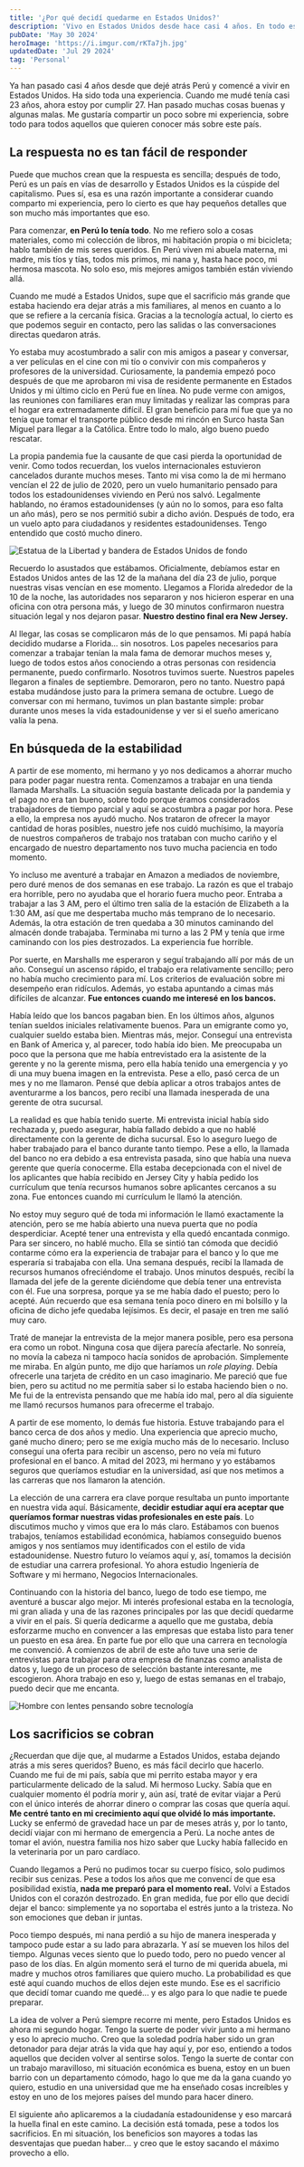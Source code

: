 ```yaml
---
title: '¿Por qué decidí quedarme en Estados Unidos?'
description: 'Vivo en Estados Unidos desde hace casi 4 años. En todo este tiempo, he tenido muchas experiencias. Algunas buenas, otras bastante malas. ¿Qué es lo que me llevó a tomar la decisión de quedarme?'
pubDate: 'May 30 2024'
heroImage: 'https://i.imgur.com/rKTa7jh.jpg'
updatedDate: 'Jul 29 2024'
tag: 'Personal'
---
```


Ya han pasado casi 4 años desde que dejé atrás Perú y comencé a vivir en Estados Unidos. Ha sido toda una experiencia. Cuando me mudé tenía casi 23 años, ahora estoy por cumplir 27. Han pasado muchas cosas buenas y algunas malas. Me gustaría compartir un poco sobre mi experiencia, sobre todo para todos aquellos que quieren conocer más sobre este país.

## La respuesta no es tan fácil de responder

Puede que muchos crean que la respuesta es sencilla; después de todo, Perú es un país en vías de desarrollo y Estados Unidos es la cúspide del capitalismo. Pues sí, esa es una razón importante a considerar cuando comparto mi experiencia, pero lo cierto es que hay pequeños detalles que son mucho más importantes que eso.

Para comenzar, **en Perú lo tenía todo**. No me refiero solo a cosas materiales, como mi colección de libros, mi habitación propia o mi bicicleta; hablo también de mis seres queridos. En Perú viven mi abuela materna, mi madre, mis tíos y tías, todos mis primos, mi nana y, hasta hace poco, mi hermosa mascota. No solo eso, mis mejores amigos también están viviendo allá.

Cuando me mudé a Estados Unidos, supe que el sacrificio más grande que estaba haciendo era dejar atrás a mis familiares, al menos en cuanto a lo que se refiere a la cercanía física. Gracias a la tecnología actual, lo cierto es que podemos seguir en contacto, pero las salidas o las conversaciones directas quedaron atrás. 

Yo estaba muy acostumbrado a salir con mis amigos a pasear y conversar, a ver películas en el cine con mi tío o convivir con mis compañeros y profesores de la universidad. Curiosamente, la pandemia empezó poco después de que me aprobaron mi visa de residente permanente en Estados Unidos y mi último ciclo en Perú fue en línea. No pude verme con amigos, las reuniones con familiares eran muy limitadas y realizar las compras para el hogar era extremadamente difícil. El gran beneficio para mí fue que ya no tenía que tomar el transporte público desde mi rincón en Surco hasta San Miguel para llegar a la Católica. Entre todo lo malo, algo bueno puedo rescatar. 

La propia pandemia fue la causante de que casi pierda la oportunidad de venir. Como todos recuerdan, los vuelos internacionales estuvieron cancelados durante muchos meses. Tanto mi visa como la de mi hermano vencían el 22 de julio de 2020, pero un vuelo humanitario pensado para todos los estadounidenses viviendo en Perú nos salvó. Legalmente hablando, no éramos estadounidenses (y aún no lo somos, para eso falta un año más), pero se nos permitió subir a dicho avión. Después de todo, era un vuelo apto para ciudadanos y residentes estadounidenses. Tengo entendido que costó mucho dinero.

![Estatua de la Libertad y bandera de Estados Unidos de fondo](https://i.imgur.com/I4OVS0q.jpeg)

Recuerdo lo asustados que estábamos. Oficialmente, debíamos estar en Estados Unidos antes de las 12 de la mañana del día 23 de julio, porque nuestras visas vencían en ese momento. Llegamos a Florida alrededor de la 10 de la noche, las autoridades nos separaron y nos hicieron esperar en una oficina con otra persona más, y luego de 30 minutos confirmaron nuestra situación legal y nos dejaron pasar. **Nuestro destino final era New Jersey.**

Al llegar, las cosas se complicaron más de lo que pensamos. Mi papá había decidido mudarse a Florida... sin nosotros. Los papeles necesarios para comenzar a trabajar tenían la mala fama de demorar muchos meses y, luego de todos estos años conociendo a otras personas con residencia permanente, puedo confirmarlo. Nosotros tuvimos suerte. Nuestros papeles llegaron a finales de septiembre. Demoraron, pero no tanto. Nuestro papá estaba mudándose justo para la primera semana de octubre. Luego de conversar con mi hermano, tuvimos un plan bastante simple: probar durante unos meses la vida estadounidense y ver si el sueño americano valía la pena.

## En búsqueda de la estabilidad

A partir de ese momento, mi hermano y yo nos dedicamos a ahorrar mucho para poder pagar nuestra renta. Comenzamos a trabajar en una tienda llamada Marshalls. La situación seguía bastante delicada por la pandemia y el pago no era tan bueno, sobre todo porque éramos considerados trabajadores de tiempo parcial y aquí se acostumbra a pagar por hora. Pese a ello, la empresa nos ayudó mucho. Nos trataron de ofrecer la mayor cantidad de horas posibles, nuestro jefe nos cuidó muchísimo, la mayoría de nuestros compañeros de trabajo nos trataban con mucho cariño y el encargado de nuestro departamento nos tuvo mucha paciencia en todo momento.

Yo incluso me aventuré a trabajar en Amazon a mediados de noviembre, pero duré menos de dos semanas en ese trabajo. La razón es que el trabajo era horrible, pero no ayudaba que el horario fuera mucho peor. Entraba a trabajar a las 3 AM, pero el último tren salía de la estación de Elizabeth a la 1:30 AM, así que me despertaba mucho más temprano de lo necesario. Además, la otra estación de tren quedaba a 30 minutos caminando del almacén donde trabajaba. Terminaba mi turno a las 2 PM y tenía que irme caminando con los pies destrozados. La experiencia fue horrible.

Por suerte, en Marshalls me esperaron y seguí trabajando allí por más de un año. Conseguí un ascenso rápido, el trabajo era relativamente sencillo; pero no había mucho crecimiento para mí. Los criterios de evaluación sobre mi desempeño eran ridículos. Además, yo estaba apuntando a cimas más difíciles de alcanzar. **Fue entonces cuando me interesé en los bancos.**

Había leído que los bancos pagaban bien. En los últimos años, algunos tenían sueldos iniciales relativamente buenos. Para un emigrante como yo, cualquier sueldo estaba bien. Mientras más, mejor. Conseguí una entrevista en Bank of America y, al parecer, todo había ido bien. Me preocupaba un poco que la persona que me había entrevistado era la asistente de la gerente y no la gerente misma, pero ella había tenido una emergencia y yo di una muy buena imagen en la entrevista. Pese a ello, pasó cerca de un mes y no me llamaron. Pensé que debía aplicar a otros trabajos antes de aventurarme a los bancos, pero recibí una llamada inesperada de una gerente de otra sucursal.

La realidad es que había tenido suerte. Mi entrevista inicial había sido rechazada y, puedo asegurar, había fallado debido a que no hablé directamente con la gerente de dicha sucursal. Eso lo aseguro luego de haber trabajado para el banco durante tanto tiempo. Pese a ello, la llamada del banco no era debido a esa entrevista pasada, sino que había una nueva gerente que quería conocerme. Ella estaba decepcionada con el nivel de los aplicantes que había recibido en Jersey City y había pedido los currículum que tenía recursos humanos sobre aplicantes cercanos a su zona. Fue entonces cuando mi currículum le llamó la atención.

No estoy muy seguro qué de toda mi información le llamó exactamente la atención, pero se me había abierto una nueva puerta que no podía desperdiciar. Acepté tener una entrevista y ella quedó encantada conmigo. Para ser sincero, no hablé mucho. Ella se sintió tan cómoda que decidió contarme cómo era la experiencia de trabajar para el banco y lo que me esperaría si trabajaba con ella. Una semana después, recibí la llamada de recursos humanos ofreciéndome el trabajo. Unos minutos después, recibí la llamada del jefe de la gerente diciéndome que debía tener una entrevista con él. Fue una sorpresa, porque ya se me había dado el puesto; pero lo acepté. Aún recuerdo que esa semana tenía poco dinero en mi bolsillo y la oficina de dicho jefe quedaba lejísimos. Es decir, el pasaje en tren me salió muy caro.

Traté de manejar la entrevista de la mejor manera posible, pero esa persona era como un robot. Ninguna cosa que dijera parecía afectarle. No sonreía, no movía la cabeza ni tampoco hacía sonidos de aprobación. Simplemente me miraba. En algún punto, me dijo que haríamos un *role playing*. Debía ofrecerle una tarjeta de crédito en un caso imaginario. Me pareció que fue bien, pero su actitud no me permitía saber si lo estaba haciendo bien o no. Me fui de la entrevista pensando que me había ido mal, pero al día siguiente me llamó recursos humanos para ofrecerme el trabajo. 

A partir de ese momento, lo demás fue historia. Estuve trabajando para el banco cerca de dos años y medio. Una experiencia que aprecio mucho, gané mucho dinero; pero se me exigía mucho más de lo necesario. Incluso conseguí una oferta para recibir un ascenso, pero no veía mi futuro profesional en el banco. A mitad del 2023, mi hermano y yo estábamos seguros que queríamos estudiar en la universidad, así que nos metimos a las carreras que nos llamaron la atención. 

La elección de una carrera era clave porque resultaba un punto importante en nuestra vida aquí. Básicamente, **decidir estudiar aquí era aceptar que queríamos formar nuestras vidas profesionales en este país**. Lo discutimos mucho y vimos que era lo más claro. Estábamos con buenos trabajos, teníamos estabilidad económica, habíamos conseguido buenos amigos y nos sentíamos muy identificados con el estilo de vida estadounidense. Nuestro futuro lo veíamos aquí y, así, tomamos la decisión de estudiar una carrera profesional. Yo ahora estudio Ingeniería de Software y mi hermano, Negocios Internacionales.

Continuando con la historia del banco, luego de todo ese tiempo, me aventuré a buscar algo mejor. Mi interés profesional estaba en la tecnología, mi gran aliada y una de las razones principales por las que decidí quedarme a vivir en el país. Si quería dedicarme a aquello que me gustaba, debía esforzarme mucho en convencer a las empresas que estaba listo para tener un puesto en esa área. En parte fue por ello que una carrera en tecnología me convenció. A comienzos de abril de este año tuve una serie de entrevistas para trabajar para otra empresa de finanzas como analista de datos y, luego de un proceso de selección bastante interesante, me escogieron. Ahora trabajo en eso y, luego de estas semanas en el trabajo, puedo decir que me encanta.

![Hombre con lentes pensando sobre tecnología](https://i.imgur.com/ivApHhJ.jpeg)

## Los sacrificios se cobran

¿Recuerdan que dije que, al mudarme a Estados Unidos, estaba dejando atrás a mis seres queridos? Bueno, es más fácil decirlo que hacerlo. Cuando me fui de mi país, sabía que mi perrito estaba mayor y era particularmente delicado de la salud. Mi hermoso Lucky. Sabía que en cualquier momento él podría morir y, aún así, traté de evitar viajar a Perú con el único interés de ahorrar dinero o comprar las cosas que quería aquí. **Me centré tanto en mi crecimiento aquí que olvidé lo más importante.** Lucky se enfermó de gravedad hace un par de meses atrás y, por lo tanto, decidí viajar con mi hermano de emergencia a Perú. La noche antes de tomar el avión, nuestra familia nos hizo saber que Lucky había fallecido en la veterinaria por un paro cardíaco. 

Cuando llegamos a Perú no pudimos tocar su cuerpo físico, solo pudimos recibir sus cenizas. Pese a todos los años que me convencí de que esa posibilidad existía, **nada me preparó para el momento real.** Volví a Estados Unidos con el corazón destrozado. En gran medida, fue por ello que decidí dejar el banco: simplemente ya no soportaba el estrés junto a la tristeza. No son emociones que deban ir juntas. 

Poco tiempo después, mi nana perdió a su hijo de manera inesperada y tampoco pude estar a su lado para abrazarla. Y así se mueven los hilos del tiempo. Algunas veces siento que lo puedo todo, pero no puedo vencer al paso de los días. En algún momento será el turno de mi querida abuela, mi madre y muchos otros familiares que quiero mucho. La probabilidad es que esté aquí cuando muchos de ellos dejen este mundo. Ese es el sacrificio que decidí tomar cuando me quedé... y es algo para lo que nadie te puede preparar.

La idea de volver a Perú siempre recorre mi mente, pero Estados Unidos es ahora mi segundo hogar. Tengo la suerte de poder vivir junto a mi hermano y eso lo aprecio mucho. Creo que la soledad podría haber sido un gran detonador para dejar atrás la vida que hay aquí y, por eso, entiendo a todos aquellos que deciden volver al sentirse solos. Tengo la suerte de contar con un trabajo maravilloso, mi situación económica es buena, estoy en un buen barrio con un departamento cómodo, hago lo que me da la gana cuando yo quiero, estudio en una universidad que me ha enseñado cosas increíbles y estoy en uno de los mejores países del mundo para hacer dinero.

El siguiente año aplicaremos a la ciudadanía estadounidense y eso marcará la huella final en este camino. La decisión está tomada, pese a todos los sacrificios. En mi situación, los beneficios son mayores a todas las desventajas que puedan haber... y creo que le estoy sacando el máximo provecho a ello. 